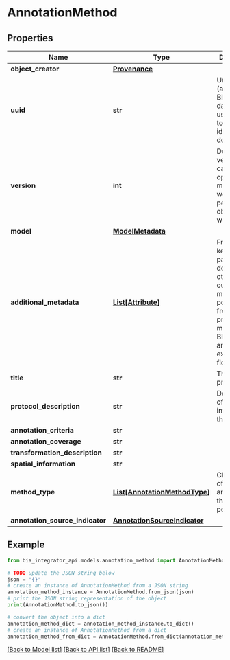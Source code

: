 # AnnotationMethod


## Properties

Name | Type | Description | Notes
------------ | ------------- | ------------- | -------------
**object_creator** | [**Provenance**](Provenance.md) |  |
**uuid** | **str** | Unique ID (across the BIA database) used to refer to and identify a document. |
**version** | **int** | Document version. This can&#39;t be optional to make sure we never persist objects without it |
**model** | [**ModelMetadata**](ModelMetadata.md) |  | [optional]
**additional_metadata** | [**List[Attribute]**](Attribute.md) | Freeform key-value pairs that don&#39;t otherwise fit our data model, potentially from user provided metadata, BIA curation, and experimental fields. | [optional]
**title** | **str** | The title of a protocol. |
**protocol_description** | **str** | Description of actions involved in the process. |
**annotation_criteria** | **str** |  | [optional]
**annotation_coverage** | **str** |  | [optional]
**transformation_description** | **str** |  | [optional]
**spatial_information** | **str** |  | [optional]
**method_type** | [**List[AnnotationMethodType]**](AnnotationMethodType.md) | Classification of the kind of annotation that was performed. |
**annotation_source_indicator** | [**AnnotationSourceIndicator**](AnnotationSourceIndicator.md) |  | [optional]

## Example

```python
from bia_integrator_api.models.annotation_method import AnnotationMethod

# TODO update the JSON string below
json = "{}"
# create an instance of AnnotationMethod from a JSON string
annotation_method_instance = AnnotationMethod.from_json(json)
# print the JSON string representation of the object
print(AnnotationMethod.to_json())

# convert the object into a dict
annotation_method_dict = annotation_method_instance.to_dict()
# create an instance of AnnotationMethod from a dict
annotation_method_from_dict = AnnotationMethod.from_dict(annotation_method_dict)
```
[[Back to Model list]](../README.md#documentation-for-models) [[Back to API list]](../README.md#documentation-for-api-endpoints) [[Back to README]](../README.md)
